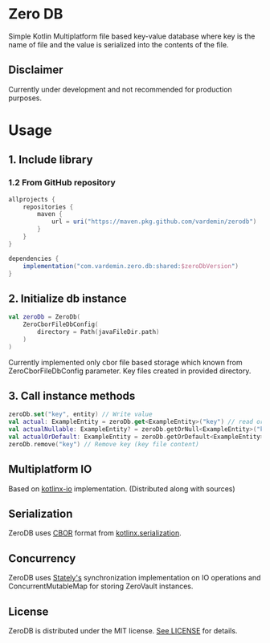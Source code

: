 # Zero DB
Simple Kotlin Multiplatform file based key-value database where key is the name of file and the value is serialized into the contents of the file.

## Disclaimer
Currently under development and not recommended for production purposes.

# Usage
## 1. Include library
### 1.2 From GitHub repository
```groovy
allprojects {
    repositories {
        maven {
            url = uri("https://maven.pkg.github.com/vardemin/zerodb")
        }
    }
}
```
```groovy
dependencies {
    implementation("com.vardemin.zero.db:shared:$zeroDbVersion")
}
```

## 2. Initialize db instance
```kotlin
val zeroDb = ZeroDb(
    ZeroCborFileDbConfig(
        directory = Path(javaFileDir.path)
    )
)
```
Currently implemented only cbor file based storage which known from ZeroCborFileDbConfig parameter. Key files created in provided directory.

## 3. Call instance methods
```kotlin
zeroDb.set("key", entity) // Write value
val actual: ExampleEntity = zeroDb.get<ExampleEntity>("key") // read or throw exception
val actualNullable: ExampleEntity? = zeroDb.getOrNull<ExampleEntity>("key") // read nullable
val actualOrDefault: ExampleEntity = zeroDb.getOrDefault<ExampleEntity>("key", ExampleEntity()) // read or return default
zeroDb.remove("key") // Remove key (key file content)
```

## Multiplatform IO
Based on [kotlinx-io](https://github.com/Kotlin/kotlinx-io) implementation. (Distributed along with sources)

## Serialization
ZeroDB uses [CBOR](https://github.com/Kotlin/kotlinx.serialization/blob/master/docs/formats.md#byte-arrays-and-cbor-data-types) format from [kotlinx.serialization](https://github.com/Kotlin/kotlinx.serialization).

## Concurrency
ZeroDB uses [Stately's](https://github.com/touchlab/Stately) synchronization implementation on IO operations and ConcurrentMutableMap for storing ZeroVault instances.

## License
ZeroDB is distributed under the MIT license. [See LICENSE](https://github.com/vardemin/zerodb/blob/master/LICENSE.md) for details.